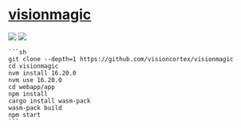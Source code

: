 # [visionmagic](https://github.com/visioncortex/visionmagic)

![](https://img.shields.io/github/license/visioncortex/visionmagic?style=flat-square) ![](https://img.shields.io/github/last-commit/scillidan/visionmagic/master?label=last%20commit%20(fork)&style=flat-square)

````{tab} From source
```sh
git clone --depth=1 https://github.com/visioncortex/visionmagic
cd visionmagic
nvm install 16.20.0
nvm use 16.20.0
cd webapp/app
npm install
cargo install wasm-pack
wasm-pack build
npm start
```
````